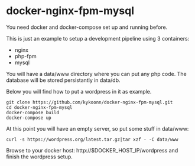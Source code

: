 # docker-nginx-fpm-mysql

You need docker and docker-compose set up and running before.

This is just an example to setup a development pipeline using 3 containers:
 - nginx
 - php-fpm
 - mysql

You will have a data/www directory where you can put any php code.
The database will be stored persistantly in data/db.

Below you will find how to put a wordpress in it as example.

    git clone https://github.com/kykoonn/docker-nginx-fpm-mysql.git 
    cd docker-nginx-fpm-mysql
    docker-compose build
    docker-compose up

At this point you will have an empty server, so put some stuff in data/www:

    curl -s https://wordpress.org/latest.tar.gz|tar xzf - -C data/www

Browse to your docker host: http://$DOCKER_HOST_IP/wordpress and finish the wordpress setup.
